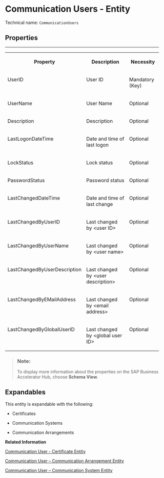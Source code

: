 <!-- loioda8aca23611740dd88da021a1671fc8e -->

# Communication Users - Entity





Technical name: `CommunicationUsers` 



<a name="loioda8aca23611740dd88da021a1671fc8e__CommunicationUsers"/>

## Properties

****


<table>
<tr>
<th valign="top">

Property

</th>
<th valign="top">

Description

</th>
<th valign="top">

Necessity

</th>
</tr>
<tr>
<td valign="top">

UserID

</td>
<td valign="top">

User ID

</td>
<td valign="top">

Mandatory \(Key\)

</td>
</tr>
<tr>
<td valign="top">

UserName

</td>
<td valign="top">

User Name

</td>
<td valign="top">

Optional

</td>
</tr>
<tr>
<td valign="top">

Description

</td>
<td valign="top">

Description

</td>
<td valign="top">

Optional

</td>
</tr>
<tr>
<td valign="top">

LastLogonDateTime

</td>
<td valign="top">

Date and time of last logon

</td>
<td valign="top">

Optional

</td>
</tr>
<tr>
<td valign="top">

LockStatus

</td>
<td valign="top">

Lock status

</td>
<td valign="top">

Optional

</td>
</tr>
<tr>
<td valign="top">

PasswordStatus

</td>
<td valign="top">

Password status

</td>
<td valign="top">

Optional

</td>
</tr>
<tr>
<td valign="top">

LastChangedDateTime

</td>
<td valign="top">

Date and time of last change

</td>
<td valign="top">

Optional

</td>
</tr>
<tr>
<td valign="top">

LastChangedByUserID

</td>
<td valign="top">

Last changed by <user ID\>

</td>
<td valign="top">

Optional

</td>
</tr>
<tr>
<td valign="top">

LastChangedByUserName

</td>
<td valign="top">

Last changed by <user name\>

</td>
<td valign="top">

Optional

</td>
</tr>
<tr>
<td valign="top">

LastChangedByUserDescription

</td>
<td valign="top">

Last changed by <user description\>

</td>
<td valign="top">

Optional

</td>
</tr>
<tr>
<td valign="top">

LastChangedByEMailAddress

</td>
<td valign="top">

Last changed by <email address\>

</td>
<td valign="top">

Optional

</td>
</tr>
<tr>
<td valign="top">

LastChangedByGlobalUserID

</td>
<td valign="top">

Last changed by <global user ID\>

</td>
<td valign="top">

Optional

</td>
</tr>
</table>

> ### Note:  
> To display more information about the properties on the SAP Business Accelerator Hub, choose **Schema View**.



<a name="loioda8aca23611740dd88da021a1671fc8e__section_usq_g5d_gyb"/>

## Expandables

This entity is expandable with the following:

-   Certificates

-   Communication Systems

-   Communication Arrangements


**Related Information**  


[Communication User - Certificate Entity](communication-user-certificate-entity-afe1fec.md)

[Communication User – Communication Arrangement Entity](communication-user-communication-arrangement-entity-ac23c8d.md)

[Communication User – Communication System Entity](communication-user-communication-system-entity-1bb95b1.md)

